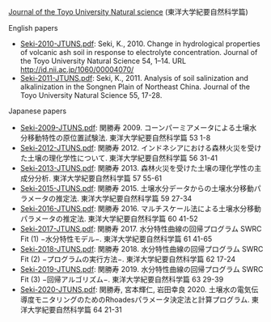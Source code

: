 [Journal of the Toyo University Natural science](https://toyo.repo.nii.ac.jp/index.php?action=pages_view_main&active_action=repository_view_main_item_snippet&index_id=42&pn=1&count=20&order=17&lang=english&page_id=15&block_id=18) (東洋大学紀要自然科学篇)

English papers

- [Seki-2010-JTUNS.pdf](Seki-2010-JTUNS.pdf): Seki, K., 2010. Change in hydrological properties of volcanic ash soil in response to electrolyte concentration. Journal of the Toyo University Natural Science 54, 1–14. URL http://id.nii.ac.jp/1060/00004070/
- [Seki-2011-JTUNS.pdf](Seki-2011-JTUNS.pdf): Seki, K., 2011. Analysis of soil salinization and alkalinization in the Songnen Plain of Northeast China. Journal of the Toyo University Natural Science 55, 17-28.

Japanese papers

- [Seki-2009-JTUNS.pdf](Seki-2009-JTUNS.pdf): 関勝寿 2009. コーンパーミアメータによる土壌水分移動特性の原位置試験法. 東洋大学紀要自然科学篇 53 1-8
- [Seki-2012-JTUNS.pdf](Seki-2012-JTUNS.pdf): 関勝寿 2012. インドネシアにおける森林火災を受けた土壌の理化学性について. 東洋大学紀要自然科学篇 56 31-41
- [Seki-2013-JTUNS.pdf](Seki-2013-JTUNS.pdf): 関勝寿 2013. 森林火災を受けた土壌の理化学性の主成分分析. 東洋大学紀要自然科学篇 57 55-61
- [Seki-2015-JTUNS.pdf](Seki-2015-JTUNS.pdf): 関勝寿 2015. 土壌水分データからの土壌水分移動パラメータの推定法. 東洋大学紀要自然科学篇 59 27-34 
- [Seki-2016-JTUNS.pdf](Seki-2016-JTUNS.pdf): 関勝寿 2016. マルチスケール法による土壌水分移動パラメータの推定法. 東洋大学紀要自然科学篇 60 41-52
- [Seki-2017-JTUNS.pdf](Seki-2017-JTUNS.pdf): 関勝寿 2017. 水分特性曲線の回帰プログラム SWRC Fit (1) −水分特性モデル−. 東洋大学紀要自然科学篇 61 41-65
- [Seki-2018-JTUNS.pdf](Seki-2018-JTUNS.pdf): 関勝寿 2018. 水分特性曲線の回帰プログラム SWRC Fit (2) −プログラムの実行方法−. 東洋大学紀要自然科学篇 62 17-24
- [Seki-2019-JTUNS.pdf](Seki-2019-JTUNS.pdf): 関勝寿 2019. 水分特性曲線の回帰プログラム SWRC Fit (3) −回帰アルゴリズム−. 東洋大学紀要自然科学篇 63 29-39
- [Seki-2020-JTUNS.pdf](Seki-2020-JTUNS.pdf): 関勝寿, 宮本輝仁, 岩田幸良 2020. 土壌水の電気伝導度モニタリングのためのRhoadesパラメータ決定法と計算プログラム. 東洋大学紀要自然科学篇 64 21-31
